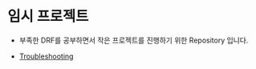 # 임시 프로젝트

- 부족한 DRF를 공부하면서 작은 프로젝트를 진행하기 위한 Repository 입니다.

- [Troubleshooting](/README_folder/README.md)

